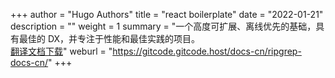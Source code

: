 +++
author = "Hugo Authors"
title = "react boilerplate"
date = "2022-01-21"
description = ""
weight = 1
summary = "一个高度可扩展、离线优先的基础，具有最佳的 DX，并专注于性能和最佳实践的项目。<br/>[翻译文档下载](https://gitcode.net/gitcode/docs-cn/react-boilerplate-docs-cn/-/archive/master/react-boilerplate-docs-cn-master.zip)"
weburl = "https://gitcode.gitcode.host/docs-cn/ripgrep-docs-cn/"
+++
